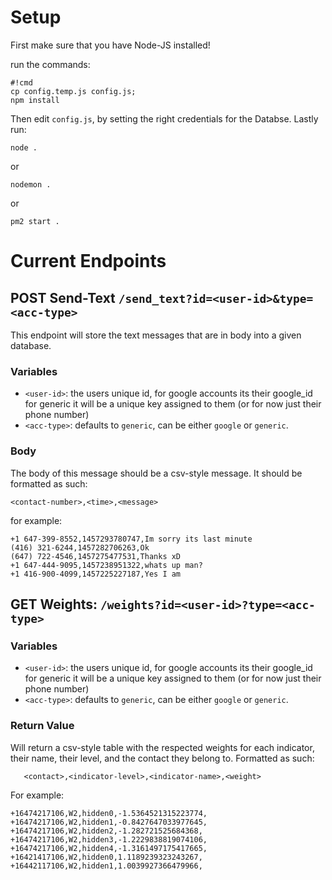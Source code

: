 # **Setup**

First make sure that you have Node-JS installed!

run the commands:
```
#!cmd
cp config.temp.js config.js;
npm install
```
Then edit `config.js`, by setting the right credentials for the Databse.
Lastly run:
```
node .
```
or
```
nodemon .
```
or
```
pm2 start .
```

# **Current Endpoints**
## **POST** Send-Text `/send_text?id=<user-id>&type=<acc-type>`
This endpoint will store the text messages that are in body into a given database.
### Variables
* `<user-id>`: the users unique id, for google accounts its their google_id for generic it will be a unique key assigned to them (or for now just their phone number) 
* `<acc-type>`: defaults to `generic`, can be either `google` or `generic`.
### Body
The body of this message should be a csv-style message.
It should be formatted as such:
```
<contact-number>,<time>,<message>
```
for example:
```
+1 647-399-8552,1457293780747,Im sorry its last minute 
(416) 321-6244,1457282706263,Ok
(647) 722-4546,1457275477531,Thanks xD 
+1 647-444-9095,1457238951322,whats up man?
+1 416-900-4099,1457225227187,Yes I am
```
## **GET** Weights: `/weights?id=<user-id>?type=<acc-type>`
### Variables
* `<user-id>`: the users unique id, for google accounts its their google_id for generic it will be a unique key assigned to them (or for now just their phone number) 
* `<acc-type>`: defaults to `generic`, can be either `google` or `generic`.
### Return Value
Will return a csv-style table with the respected weights for each indicator, their name, their level, and the contact they belong to.
Formatted as such:
```
   <contact>,<indicator-level>,<indicator-name>,<weight>
```
For example:
```
+16474217106,W2,hidden0,-1.5364521315223774,
+16474217106,W2,hidden1,-0.8427647033977645,
+16474217106,W2,hidden2,-1.282721525684368,
+16474217106,W2,hidden3,-1.2229838819074106,
+16474217106,W2,hidden4,-1.3161497175417665,
+16421417106,W2,hidden0,1.1189239323243267,
+16442117106,W2,hidden1,1.0039927366479966,
```
